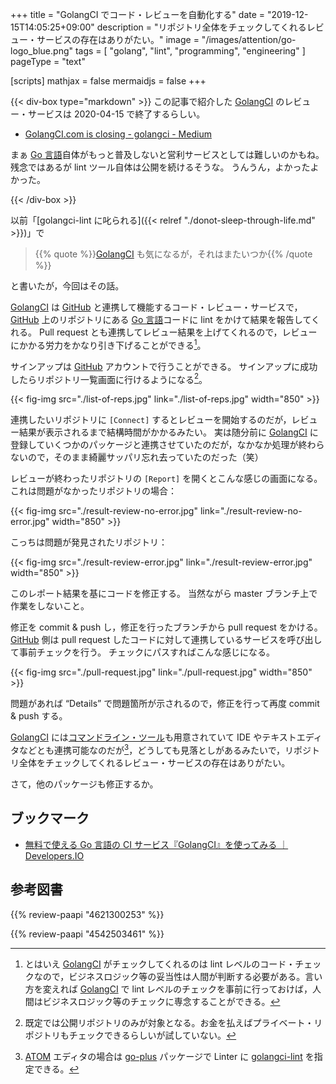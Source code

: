 +++
title = "GolangCI でコード・レビューを自動化する"
date =  "2019-12-15T14:05:25+09:00"
description = "リポジトリ全体をチェックしてくれるレビュー・サービスの存在はありがたい。"
image = "/images/attention/go-logo_blue.png"
tags = [ "golang", "lint", "programming", "engineering" ]
pageType = "text"

[scripts]
  mathjax = false
  mermaidjs = false
+++

{{< div-box type="markdown" >}}
この記事で紹介した [GolangCI] のレビュー・サービスは 2020-04-15 で終了するらしい。

- [GolangCI.com is closing - golangci - Medium](https://medium.com/golangci/golangci-com-is-closing-d1fc1bd30e0e)

まぁ [Go 言語]自体がもっと普及しないと営利サービスとしては難しいのかもね。
残念ではあるが lint ツール自体は公開を続けるそうな。
うんうん，よかったよかった。

[GolangCI]: https://golangci.com/ "Automated code review for Go"
[Go 言語]: https://golang.org/ "The Go Programming Language"
{{< /div-box >}}

以前「[golangci-lint に叱られる]({{< relref "./donot-sleep-through-life.md" >}})」で

> {{% quote %}}[GolangCI](https://golangci.com/ "Automated code review for Go") も気になるが，それはまたいつか{{% /quote %}}

と書いたが，今回はその話。

[GolangCI] は [GitHub] と連携して機能するコード・レビュー・サービスで， [GitHub] 上のリポジトリにある [Go 言語]コードに lint をかけて結果を報告してくれる。
Pull request とも連携してレビュー結果を上げてくれるので，レビューにかかる労力をかなり引き下げることができる[^lint1]。

[^lint1]: とはいえ [GolangCI] がチェックしてくれるのは lint レベルのコード・チェックなので，ビジネスロジック等の妥当性は人間が判断する必要がある。言い方を変えれば [GolangCI] で lint レベルのチェックを事前に行っておけば，人間はビジネスロジック等のチェックに専念することができる。

サインアップは [GitHub] アカウントで行うことができる。
サインアップに成功したらリポジトリ一覧画面に行けるようになる[^repos1]。

[^repos1]: 既定では公開リポジトリのみが対象となる。お金を払えばプライベート・リポジトリもチェックできるらしいが試していない。

{{< fig-img src="./list-of-reps.jpg" link="./list-of-reps.jpg" width="850" >}}

連携したいリポジトリに `[Connect]` するとレビューを開始するのだが，レビュー結果が表示されるまで結構時間がかかるみたい。
実は随分前に [GolangCI] に登録していくつかのパッケージと連携させていたのだが，なかなか処理が終わらないので，そのまま綺麗サッパリ忘れ去っていたのだった（笑）

レビューが終わったリポジトリの `[Report]` を開くとこんな感じの画面になる。
これは問題がなかったリポジトリの場合：

{{< fig-img src="./result-review-no-error.jpg" link="./result-review-no-error.jpg" width="850" >}}

こっちは問題が発見されたリポジトリ：

{{< fig-img src="./result-review-error.jpg" link="./result-review-error.jpg" width="850" >}}

このレポート結果を基にコードを修正する。
当然ながら master ブランチ上で作業をしないこと。

修正を commit & push し，修正を行ったブランチから pull request をかける。
[GitHub] 側は pull request したコードに対して連携しているサービスを呼び出して事前チェックを行う。
チェックにパスすればこんな感じになる。

{{< fig-img src="./pull-request.jpg" link="./pull-request.jpg" width="850" >}}

問題があれば “Details” で問題箇所が示されるので，修正を行って再度 commit & push する。

[GolangCI] には[コマンドライン・ツール](https://github.com/golangci/golangci-lint "golangci/golangci-lint: Linters Runner for Go. 5x faster than gometalinter. Nice colored output. Can report only new issues. Fewer false-positives. Yaml/toml config.")も用意されていて IDE やテキストエディタなどとも連携可能なのだが[^atom1]，どうしても見落としがあるみたいで，リポジトリ全体をチェックしてくれるレビュー・サービスの存在はありがたい。

[^atom1]: [ATOM] エディタの場合は [go-plus](https://atom.io/packages/go-plus) パッケージで Linter に [golangci-lint] を指定できる。

さて，他のパッケージも修正するか。

## ブックマーク

- [無料で使える Go 言語の CI サービス『GolangCI』を使ってみる ｜ Developers.IO](https://dev.classmethod.jp/go/golangci/)

[Go]: https://go.dev/
[Go 言語]: https://golang.org/ "The Go Programming Language"
[GolangCI]: https://golangci.com/ "Automated code review for Go"
[golangci-lint]: https://github.com/golangci/golangci-lint "golangci/golangci-lint: Linters Runner for Go. 5x faster than gometalinter. Nice colored output. Can report only new issues. Fewer false-positives. Yaml/toml config."
[GitHub]: https://github.com/ "The world’s leading software development platform · GitHub"
[ATOM]: https://atom.io/

## 参考図書

{{% review-paapi "4621300253" %}} <!-- プログラミング言語Go -->

{{% review-paapi "4542503461" %}} <!-- 組込み開発者におくるMISRA‐C:2004 -->
